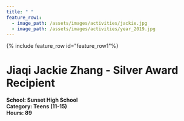 ```yaml
---
title: " "
feature_row1:
  - image_path: /assets/images/activities/jackie.jpg
  - image_path: /assets/images/activities/year_2019.jpg
---
```


{% include feature_row id="feature_row1"%}

# Jiaqi Jackie Zhang - Silver Award Recipient

**School: Sunset High School**  
**Category: Teens (11-15)**  
**Hours: 89**  
